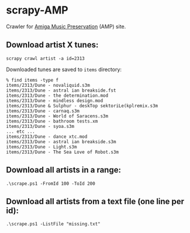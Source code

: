 # scrapy-AMP
Crawler for [Amiga Music Preservation](https://amp.dascene.net/) (AMP) site.


## Download artist X tunes:

    scrapy crawl artist -a id=2313

Downloaded tunes are saved to `items` directory:

```
% find items -type f
items/2313/Dune - novaliquid.s3m
items/2313/Dune - astral ian breakside.fst
items/2313/Dune - the determination.mod
items/2313/Dune - mindless design.mod
items/2313/Dune & Sulphur - deskTop sektoriLe(kplremix.s3m
items/2313/Dune - carnaq.s3m
items/2313/Dune - World of Saracens.s3m
items/2313/Dune - bathroom tests.xm
items/2313/Dune - syoa.s3m
... etc ...
items/2313/Dune - dance xtc.mod
items/2313/Dune - astral ian breakside.s3m
items/2313/Dune - Light.s3m
items/2313/Dune - The Sea Love of Robot.s3m
```

## Download all artists in a range:

    .\scrape.ps1 -FromId 100 -ToId 200


## Download all artists from a text file (one line per id):

    .\scrape.ps1 -ListFile "missing.txt"

